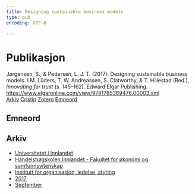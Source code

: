 ```yaml
---
title: Designing sustainable business models
type: pub
encoding: UTF-8

---
```

<h1>Publikasjon</h1>
<article id="csl-bib-container-BFQ92YCV" class="csl-bib-container">
  <div class="csl-bib-body"> <div class="csl-entry">Jørgensen, S., &#38; Pedersen, L. J. T. (2017). Designing sustainable business models. I M. Lüders, T. W. Andreassen, S. Clatworthy, &#38; T. Hillestad (Red.), <i>Innovating for trust</i> (s. 145–162). Edward Elgar Publishing. <a href="https://www.elgaronline.com/view/9781785369476.00003.xml">https://www.elgaronline.com/view/9781785369476.00003.xml</a></div> </div>
  <div class="csl-bib-buttons">
    <a href="#taxonomy-article-BFQ92YCV" alt="archive" class="csl-bib-button">Arkiv</a>
    <a href="https://app.cristin.no/results/show.jsf?id=1491976" alt="Cristin" class="csl-bib-button">Cristin</a>
    <a href="http://zotero.org/groups/5881554/items/BFQ92YCV" alt="Zotero" class="csl-bib-button">Zotero</a>
    <a href="#keywords-article-BFQ92YCV" alt="keywords" class="csl-bib-button">Emneord</a>
  </div>
  <div id="csl-bib-meta-container-BFQ92YCV"></div>
</article>
<div id="csl-bib-meta-BFQ92YCV" class="csl-bib-meta">
  <article id="keywords-article-BFQ92YCV" class="keywords-article">
    <h1>Emneord</h1>
    
  </article>
  <article id="taxonomy-article-BFQ92YCV" class="taxonomy-article">
    <h1>Arkiv</h1>
    <ul>
      <li>
        <a href="/nn/archive/?key=3DCRN523">Universitetet i Innlandet</a>
      </li>
      <li>
        <a href="/nn/archive/?key=DU8Q9LN9">Handelshøgskolen Innlandet - Fakultet for økonomi og samfunnsvitenskap</a>
      </li>
      <li>
        <a href="/nn/archive/?key=4LUWR3ZM">Institutt for organisasjon, ledelse, styring</a>
      </li>
      <li>
        <a href="/nn/archive/?key=KF5I8TQ8">2017</a>
      </li>
      <li>
        <a href="/nn/archive/?key=L3AYBRRN">September</a>
      </li>
    </ul>
  </article>
</div>
